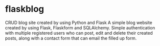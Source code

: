 # flaskblog

CRUD blog site created by using Python and Flask A simple blog website created by using Flask, Flaskform and SQLAlchemy. Simple authentication with multiple registered users who can post, edit and delete their created posts, along with a contact form that can email the filled up form.
